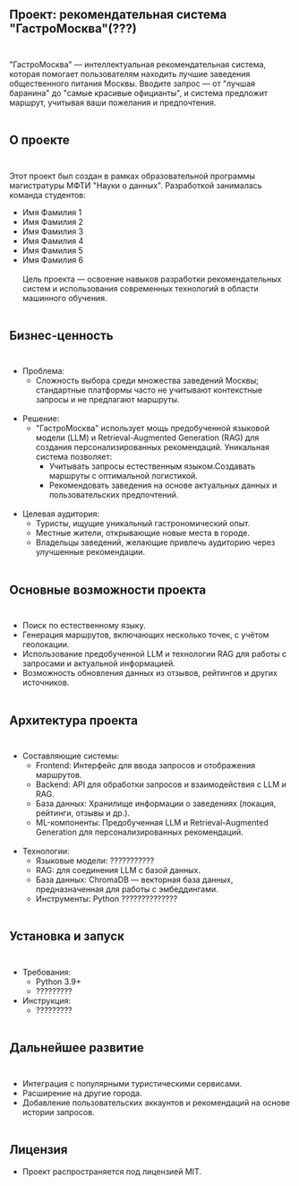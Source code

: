 ## Проект: рекомендательная система "ГастроМосква"(???)<br><br>
"ГастроМосква" — интеллектуальная рекомендательная система, которая помогает пользователям находить лучшие заведения общественного питания Москвы. Вводите запрос — от "лучшая баранина" до "самые красивые официанты", и система предложит маршрут, учитывая ваши пожелания и предпочтения.<br><br>
## О проекте<br><br>
Этот проект был создан в рамках образовательной программы магистратуры МФТИ "Науки о данных". Разработкой занималась команда студентов:<br>
- Имя Фамилия 1 
- Имя Фамилия 2 
- Имя Фамилия 3 
- Имя Фамилия 4 
- Имя Фамилия 5 
- Имя Фамилия 6 <br><br>
Цель проекта — освоение навыков разработки рекомендательных систем и использования современных технологий в области машинного обучения.<br><br>
## Бизнес-ценность<br><br>
- Проблема:<br>
    - Сложность выбора среди множества заведений Москвы; стандартные платформы часто не учитывают контекстные запросы и не предлагают маршруты.<br><br>
- Решение:<br>
    - "ГастроМосква" использует мощь предобученной языковой модели (LLM) и Retrieval-Augmented Generation (RAG) для создания персонализированных рекомендаций. Уникальная система позволяет:
        - Учитывать запросы естественным языком.Создавать маршруты с оптимальной логистикой.
        - Рекомендовать заведения на основе актуальных данных и пользовательских предпочтений.<br><br>
- Целевая аудитория:
    - Туристы, ищущие уникальный гастрономический опыт.
    - Местные жители, открывающие новые места в городе.
    - Владельцы заведений, желающие привлечь аудиторию через улучшенные рекомендации.<br><br>
##  Основные возможности проекта<br><br>
- Поиск по естественному языку.
- Генерация маршрутов, включающих несколько точек, с учётом геолокации.
- Использование предобученной LLM и технологии RAG для работы с запросами и актуальной информацией.
- Возможность обновления данных из отзывов, рейтингов и других источников.<br><br>
## Архитектура проекта<br><br>
- Составляющие системы:
    - Frontend: Интерфейс для ввода запросов и отображения маршрутов.
    - Backend: API для обработки запросов и взаимодействия с LLM и RAG.
    - База данных: Хранилище информации о заведениях (локация, рейтинги, отзывы и др.).
    - ML-компоненты: Предобученная LLM и Retrieval-Augmented Generation для персонализированных рекомендаций.<br><br>
- Технологии:
    - Языковые модели: ???????????
    - RAG: для соединения LLM с базой данных.
    - База данных: ChromaDB — векторная база данных, предназначенная для работы с эмбеддингами.
    - Инструменты: Python ??????????????<br><br>
## Установка и запуск<br><br>
- Требования:
    - Python 3.9+
    - ?????????
- Инструкция:
    - ?????????<br><br>
## Дальнейшее развитие<br><br>
- Интеграция с популярными туристическими сервисами.
- Расширение на другие города.
- Добавление пользовательских аккаунтов и рекомендаций на основе истории запросов.<br><br>
## Лицензия
- Проект распространяется под лицензией MIT.